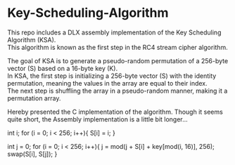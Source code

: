 # Key-Scheduling-Algorithm

This repo includes a DLX assembly implementation of the Key Scheduling Algorithm (KSA).  
This algorithm is known as the first step in the RC4 stream cipher algorithm.  
  
The goal of KSA is to generate a pseudo-random permutation of a 256-byte vector (S) based on a 16-byte key (K).  
In KSA, the first step is initializing a 256-byte vector (S) with the identity permutation, meaning the values in the array are equal to their index.  
The next step is shuffling the array in a pseudo-random manner, making it a permutation array.  

Hereby presented the C implementation of the algorithm. Though it seems quite short, the Assembly implementation is a little bit longer...  

int i;
for (i = 0; i < 256; i++){
    S[i] = i;
}

int j = 0;
for (i = 0; i < 256; i++){
    j = mod(j + S[i] + key[mod(i, 16)], 256);
    swap(S[i], S[j]);
}
